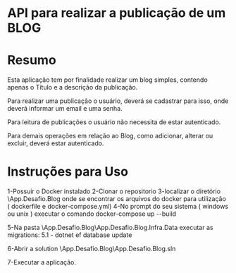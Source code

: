 
API para realizar a publicação de um BLOG
====

Resumo
===========
Esta aplicação tem por finalidade realizar 
um blog simples, contendo apenas o Título e 
a descrição da publicação.

Para realizar uma publicação o usuário, deverá
se cadastrar para isso, onde deverá informar
um email e uma senha.

Para leitura de publicações o usuário não
necessita de estar autenticado.

Para demais operações em relação ao Blog,
como adicionar, alterar ou excluir, deverá
estar autenticado.

Instruções para Uso
===================

1-Possuir o Docker instalado
2-Clonar o repositorio
3-localizar o diretório \App.Desafio.Blog onde se encontrar os arquivos do docker 
para utilização ( dockerfile e docker-compose.yml)
4-No prompt do seu sistema ( windows ou unix ) executar o comando
docker-compose up --build

5-Na pasta \App.Desafio.Blog\App.Desafio.Blog.Infra.Data
executar as migrations:
  5.1 - dotnet ef database update

6-Abrir a solution \App.Desafio.Blog\App.Desafio.Blog.sln

7-Executar a aplicação.









